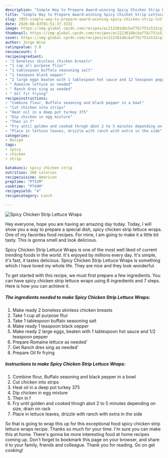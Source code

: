 ```yaml
---
description: "Simple Way to Prepare Award-winning Spicy Chicken Strip Lettuce Wraps"
title: "Simple Way to Prepare Award-winning Spicy Chicken Strip Lettuce Wraps"
slug: 1955-simple-way-to-prepare-award-winning-spicy-chicken-strip-lettuce-wraps
date: 2020-08-03T01:51:37.333Z
image: https://img-global.cpcdn.com/recipes/ec212361dbcbaf7d/751x532cq70/spicy-chicken-strip-lettuce-wraps-recipe-main-photo.jpg
thumbnail: https://img-global.cpcdn.com/recipes/ec212361dbcbaf7d/751x532cq70/spicy-chicken-strip-lettuce-wraps-recipe-main-photo.jpg
cover: https://img-global.cpcdn.com/recipes/ec212361dbcbaf7d/751x532cq70/spicy-chicken-strip-lettuce-wraps-recipe-main-photo.jpg
author: Jorge Wise
ratingvalue: 3.8
reviewcount: 5
recipeingredient:
- "2 boneless skinless chicken breasts"
- "1 cup all purpose fliur"
- "1 tablespoon buffalo seasoning salt"
- "1 teaspoon black oepper"
- "2 large eggs beaten with 1 tablespoon hot sauce and 12 teaspoon pepper"
- " Romaine lettuce as needed"
- " Ranch dres sing as needed"
- " Oil fir frying"
recipeinstructions:
- "Combine flour, Buffalo seaoning and black pepper in a bowl"
- "Cut chicken into strips"
- "Heat oil in a deep pot turkey 375"
- "Dip chicken in egg mixture"
- "Then in f"
- "Fry until golden and cooked throgh abot 2 to 5 minutes depending on size, drain on rack"
- "Place in lettuce leaves, drizzle with ranch with extra in the side"
categories:
- Recipe
tags:
- spicy
- chicken
- strip

katakunci: spicy chicken strip 
nutrition: 268 calories
recipecuisine: American
preptime: "PT32M"
cooktime: "PT49M"
recipeyield: "4"
recipecategory: Lunch

---
```



![Spicy Chicken Strip Lettuce Wraps](https://img-global.cpcdn.com/recipes/ec212361dbcbaf7d/751x532cq70/spicy-chicken-strip-lettuce-wraps-recipe-main-photo.jpg)

Hey everyone, hope you are having an amazing day today. Today, I will show you a way to prepare a special dish, spicy chicken strip lettuce wraps. One of my favorites food recipes. For mine, I am going to make it a little bit tasty. This is gonna smell and look delicious.



Spicy Chicken Strip Lettuce Wraps is one of the most well liked of current trending foods in the world. It's enjoyed by millions every day. It's simple, it's fast, it tastes delicious. Spicy Chicken Strip Lettuce Wraps is something which I have loved my whole life. They are nice and they look wonderful.


To get started with this recipe, we must first prepare a few ingredients. You can have spicy chicken strip lettuce wraps using 8 ingredients and 7 steps. Here is how you can achieve it.

<!--inarticleads1-->

##### The ingredients needed to make Spicy Chicken Strip Lettuce Wraps:

1. Make ready 2 boneless skinless chicken breasts
1. Take 1 cup all purpose fliur
1. Take 1 tablespoon buffalo seasoning salt
1. Make ready 1 teaspoon black oepper
1. Make ready 2 large eggs, beaten with 1 tablespoon hot sauce and 1/2 teaspoon pepper
1. Prepare  Romaine lettuce as needed’
1. Get  Ranch dres sing as needed’
1. Prepare  Oil fir frying




<!--inarticleads2-->

##### Instructions to make Spicy Chicken Strip Lettuce Wraps:

1. Combine flour, Buffalo seaoning and black pepper in a bowl
1. Cut chicken into strips
1. Heat oil in a deep pot turkey 375
1. Dip chicken in egg mixture
1. Then in f
1. Fry until golden and cooked throgh abot 2 to 5 minutes depending on size, drain on rack
1. Place in lettuce leaves, drizzle with ranch with extra in the side




So that is going to wrap this up for this exceptional food spicy chicken strip lettuce wraps recipe. Thanks so much for your time. I'm sure you can make this at home. There's gonna be more interesting food at home recipes coming up. Don't forget to bookmark this page on your browser, and share it to your family, friends and colleague. Thank you for reading. Go on get cooking!
